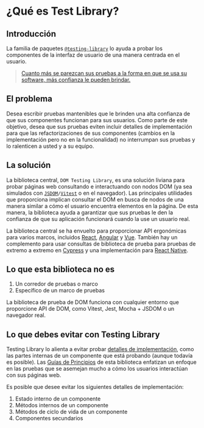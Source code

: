 # ¿Qué es Test Library?

## Introducción

La familia de paquetes [`@testing-library`](https://www.npmjs.com/org/testing-library) lo ayuda a probar los componentes de la interfaz de usuario de una manera centrada en el usuario.

> [Cuanto más se parezcan sus pruebas a la forma en que se usa su software, más confianza le pueden brindar.](./guias-de-principios)

## El problema

Desea escribir pruebas mantenibles que le brinden una alta confianza de que sus componentes funcionan para sus usuarios. Como parte de este objetivo, desea que sus pruebas eviten incluir detalles de implementación para que las refactorizaciones de sus componentes (cambios en la implementación pero no en la funcionalidad) no interrumpan sus pruebas y lo ralenticen a usted y a su equipo.

## La solución

La biblioteca central, `DOM Testing Library`, es una solución liviana para probar páginas web consultando e interactuando con nodos DOM (ya sea simulados con [`JSDOM`](https://github.com/jsdom/jsdom)`/`[`Vitest`](https://vitest.dev/) o en el navegador). Las principales utilidades que proporciona implican consultar el DOM en busca de nodos de una manera similar a cómo el usuario encuentra elementos en la página. De esta manera, la biblioteca ayuda a garantizar que sus pruebas le den la confianza de que su aplicación funcionará cuando la use un usuario real.

La biblioteca central se ha envuelto para proporcionar API ergonómicas para varios marcos, incluidos [React](https://testing-library.com/docs/react-testing-library/intro/), [Angular](https://testing-library.com/docs/angular-testing-library/intro/) y [Vue](https://testing-library.com/docs/vue-testing-library/intro/). También hay un complemento para usar consultas de biblioteca de prueba para pruebas de extremo a extremo en [Cypress](https://testing-library.com/docs/cypress-testing-library/intro/) y una implementación para [React Native](https://testing-library.com/docs/react-native-testing-library/intro/).

## Lo que esta biblioteca no es

1. Un corredor de pruebas o marco
1. Específico de un marco de pruebas

La biblioteca de prueba de DOM funciona con cualquier entorno que proporcione API de DOM, como Vitest, Jest, Mocha + JSDOM o un navegador real.

## Lo que debes evitar con Testing Library

Testing Library lo alienta a evitar probar [detalles de implementación](https://kentcdodds.com/blog/testing-implementation-details), como las partes internas de un componente que está probando (aunque todavía es posible). Las [Guías de Principios](./guias-de-principios) de esta biblioteca enfatizan un enfoque en las pruebas que se asemejan mucho a cómo los usuarios interactúan con sus páginas web.

Es posible que desee evitar los siguientes detalles de implementación:

1. Estado interno de un componente
1. Métodos internos de un componente
1. Métodos de ciclo de vida de un componente
1. Componentes secundarios

